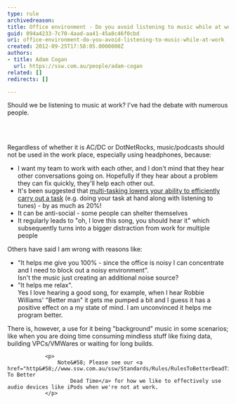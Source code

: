 ```yaml
---
type: rule
archivedreason: 
title: Office environment - Do you avoid listening to music while at work?
guid: 094a4233-7c70-4aad-aa41-45a8c46f0cbd
uri: office-environment-do-you-avoid-listening-to-music-while-at-work
created: 2012-09-25T17:58:05.0000000Z
authors:
- title: Adam Cogan
  url: https://ssw.com.au/people/adam-cogan
related: []
redirects: []

---
```



<p>Should we be listening to music                    at work? I've had the debate&#160;with numerous people.
                </p>
<br><excerpt class='endintro'></excerpt><br>
<p>
                    Regardless of whether it is AC/DC or DotNetRocks, music/podcasts should not be used in the work place, especially using headphones, because&#58;​
                </p>
                <ul>
                    <li>I want my team to work with each other, and I don't mind that they hear other conversations
                        going on. Hopefully if they hear about a problem they can fix quickly, they'll help
                        each other out.&#160;</li>
                    <li>It's been suggested that <a href="http&#58;//www.codinghorror.com/blog/2006/09/the-multi-tasking-myth.html" class="external" target="_blank">multi-tasking lowers your ability to efficiently
                        carry out a task</a> (e.g. doing your task at hand along with listening to tunes)
                        - by as much as 20%! </li>
                    <li>It can be anti-social - some people can shelter themselves </li>
                    <li>It regularly leads to &quot;oh, I love this song, you should hear it&quot; which subsequently
                        turns into a bigger distraction from work for multiple people </li>
                </ul>
                <p>
                    Others have said I am wrong with reasons like&#58;
                </p>
                <ul>
                    <li>&quot;It helps me give you 100% - since the office is noisy I can concentrate and I need
                        to block out a noisy environment&quot;.
​                        <br>
                        Isn't the music just creating an additional noise source? </li>
                    <li>&quot;It helps me relax&quot;.
                        <br>
                        Yes I love hearing a good song, for example, when I hear Robbie Williams' &quot;Better
                        man&quot; it gets me pumped a bit and I guess it has a positive effect on a my state
                        of mind. I am unconvinced it helps me program better. </li>
                </ul>
                <p>
                    There is, however, a use for it being &quot;background&quot; music in some scenarios; like
                    when you are doing time consuming mindless stuff like fixing data, building VPCs/VMWares
                    or waiting for long builds.
                </p>
                
                <p>
                    Note&#58; Please see our <a href="http&#58;//www.ssw.com.au/ssw/Standards/Rules/RulesToBetterDeadTime.aspx#AudioDevice">Rules To Better
                        Dead Time</a> for how we like to effectively use audio devices like iPods when we're not at work.
                </p>


